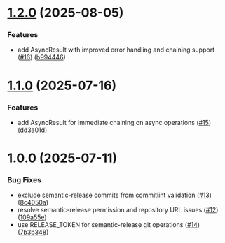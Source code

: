 # [1.2.0](https://github.com/Masstronaut/typesafe-ts/compare/v1.1.0...v1.2.0) (2025-08-05)


### Features

* add AsyncResult with improved error handling and chaining support ([#16](https://github.com/Masstronaut/typesafe-ts/issues/16)) ([b994446](https://github.com/Masstronaut/typesafe-ts/commit/b9944468f3a5efaf8691f7f9c968b0c45853e14e))

# [1.1.0](https://github.com/Masstronaut/typesafe-ts/compare/v1.0.0...v1.1.0) (2025-07-16)


### Features

* add AsyncResult for immediate chaining on async operations ([#15](https://github.com/Masstronaut/typesafe-ts/issues/15)) ([dd3a01d](https://github.com/Masstronaut/typesafe-ts/commit/dd3a01d8aa7ed8f955f5e200d18bb92bb1fb8e2c))

# 1.0.0 (2025-07-11)


### Bug Fixes

* exclude semantic-release commits from commitlint validation ([#13](https://github.com/Masstronaut/typesafe-ts/issues/13)) ([8c4050a](https://github.com/Masstronaut/typesafe-ts/commit/8c4050a18dff4bb181d502791e105636d254d1bf))
* resolve semantic-release permission and repository URL issues ([#12](https://github.com/Masstronaut/typesafe-ts/issues/12)) ([109a55e](https://github.com/Masstronaut/typesafe-ts/commit/109a55eb83a1432b6e48038240cf9c8b9abbc747))
* use RELEASE_TOKEN for semantic-release git operations ([#14](https://github.com/Masstronaut/typesafe-ts/issues/14)) ([7b3b348](https://github.com/Masstronaut/typesafe-ts/commit/7b3b34816cfe8b0d35a695f7bc58e6488aecb3df))
